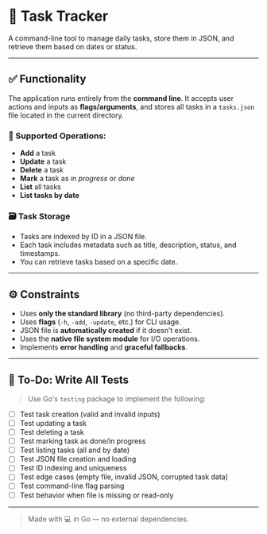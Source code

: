 # 📝 Task Tracker

A command-line tool to manage daily tasks, store them in JSON, and retrieve them based on dates or status.

---

## ✅ Functionality

The application runs entirely from the **command line**. It accepts user actions and inputs as **flags/arguments**, and stores all tasks in a `tasks.json` file located in the current directory.

### 🔧 Supported Operations:
- **Add** a task  
- **Update** a task  
- **Delete** a task  
- **Mark** a task as _in progress_ or _done_  
- **List** all tasks  
- **List tasks by date**  

### 🗃️ Task Storage
- Tasks are indexed by ID in a JSON file.
- Each task includes metadata such as title, description, status, and timestamps.
- You can retrieve tasks based on a specific date.

---

## ⚙️ Constraints

- Uses **only the standard library** (no third-party dependencies).
- Uses **flags** (`-h`, `-add`, `-update`, etc.) for CLI usage.
- JSON file is **automatically created** if it doesn’t exist.
- Uses the **native file system module** for I/O operations.
- Implements **error handling** and **graceful fallbacks**.

---

## 🧪 To-Do: Write All Tests

> Use Go's `testing` package to implement the following:

- [ ] Test task creation (valid and invalid inputs)
- [ ] Test updating a task
- [ ] Test deleting a task
- [ ] Test marking task as done/in progress
- [ ] Test listing tasks (all and by date)
- [ ] Test JSON file creation and loading
- [ ] Test ID indexing and uniqueness
- [ ] Test edge cases (empty file, invalid JSON, corrupted task data)
- [ ] Test command-line flag parsing
- [ ] Test behavior when file is missing or read-only

---

> Made with 💻 in Go — no external dependencies.
